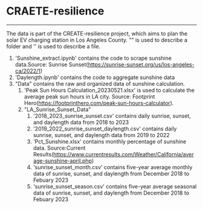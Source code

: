 # CRAETE-resilience
------------------
The data is part of the CREATE-resilience project, which aims to plan the solar EV charging station in Los Angeles County.
"" is used to describe a folder and '' is used to describe a file.
1. 'Sunshine_extract.ipynb' contains the code to scrape sunshine data.Source: Sunrise Sunset(https://sunrise-sunset.org/us/los-angeles-ca/2022/1)
2. 'Daylength.ipynb' contains the code to aggregate sunshine data
3. "Data" contains the raw and organized data of sunshine calculation. 
	1. 'Peak Sun Hours Calculation_20230521.xlsx' is used to calculate the average peak sun hours in LA city. Source: Footprint Hero(https://footprinthero.com/peak-sun-hours-calculator).		
	2. "LA_Sunrise_Sunset_Data"
		1. '2018_2023_sunrise_sunset.csv' contains daily sunrise, sunset, and daylength data from 2018 to 2023
		2. '2019_2022_sunrise_sunset_daylength.csv' contains daily sunrise, sunset, and daylength data from 2019 to 2022
		3. 'Pct_Sunshine.xlsx' contains monthly percentage of sunshine data. Source:Current Results(https://www.currentresults.com/Weather/California/average-sunshine-april.php)
		4. 'sunrise_sunset_month.csv' contains five-year average monthly data of sunrise, sunset, and daylength from December 2018 to Febuary 2023  
		5. 'sunrise_sunset_season.csv' contains five-year average seasonal data of sunrise, sunset, and daylength from December 2018 to Febuary 2023  
